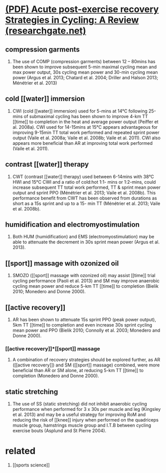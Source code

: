 # [(PDF) Acute post-exercise recovery Strategies in Cycling: A Review (researchgate.net)](https://www.researchgate.net/publication/331035116_Acute_Post-Exercise_Recovery_Strategies_in_Cycling_A_Review)
## compression garments
1. The use of COMP (compression garments) between 12 – 80mins has been shown to improve subsequent 5-min maximal cycling mean and max power output, 30s cycling mean power and 30-min cycling mean power (Argus et al. 2013; Chatard et al. 2004; Driller and Halson 2013; Ménétrier et al. 2013)
## cold [[water]] immersion
1. CWI (cold [[water]] immersion) used for 5-mins at 14°C following 25-mins of submaximal cycling has been shown to improve 4-km TT [[time]] to completion in the heat and average power output (Peiffer et al. 2008a). CWI used for 14-15mins at 15°C appears advantageous for improving 9-15min TT total work performed and repeated sprint power output (Vaile et al. 2008a; Vaile et al. 2008b; Vaile et al. 2011). CWI also appears more beneficial than AR at improving total work performed (Vaile et al. 2011).
## contrast [[water]] therapy
1. CWT (contrast [[water]] therapy) used between 6-14mins with 38°C HWI and 15°C CWI and a ratio of cold:hot 1:1- mins or 1:2-mins, could increase subsequent TT total work performed, TT & sprint mean power output and sprint PPO (Ménétrier et al. 2013; Vaile et al. 2008b). This performance benefit from CWT has been observed from durations as short as a 15s sprint and up to a 15- min TT (Ménétrier et al. 2013; Vaile et al. 2008b).
## humidification and electromyostimulation
1. Both HUM (humidification) and EMS (electromyostimulation) may be able to attenuate the decrement in 30s sprint mean power (Argus et al. 2013).
## [[sport]] massage with ozonized oil
1. SMOZO ([[sport]] massage with ozonized oil) may assist [[time]] trial cycling performance (Paoli et al. 2013) and SM may improve anaerobic cycling mean power and reduce 5-km TT [[time]] to completion (Bielik 2010; Monedero and Donne 2000).
## [[active recovery]]
1. AR has been shown to attenuate 15s sprint PPO (peak power output), 5km TT [[time]] to completion and even increase 30s sprint cycling mean power and PPO (Bielik 2010; Connolly et al. 2003; Monedero and Donne 2000).
### [[active recovery]]*[[sport]] massage
1. A combination of recovery strategies should be explored further, as AR ([[active recovery]]) and SM ([[sport]] massage) combined, were more beneficial than AR or SM alone, at reducing 5-km TT [[time]] to completion (Monedero and Donne 2000).
## static stretching
1. The use of SS (static stretching) did not inhibit anaerobic cycling performance when performed for 3 x 30s per muscle and leg (Kingsley et al. 2013) and may be a useful strategy for improving RoM and reducing the risk of [[knee]] injury when performed on the quadriceps muscle group, hamstrings muscle group and I.T.B between cycling exercise bouts (Asplund and St Pierre 2004).

# related
1. [[sports science]]